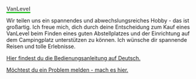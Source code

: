 <span style="border-bottom:3px solid #00bb00;font-weight:bold;color:#696969;">VanLevel</span>

Wir teilen uns ein spannendes und abwechslungsreiches Hobby - das ist gro&szlig;artig. Ich freue mich, dich durch deine Entscheidung zum Kauf eines VanLevel beim Finden eines guten Abstellplatzes und der Einrichtung auf dem Campingplatz unterst&uuml;tzen zu k&ouml;nnen. Ich w&uuml;nsche dir spannende Reisen und tolle Erlebnisse.

[Hier findest du die Bedienungsanleitung auf Deutsch.](https://github.com/markolanger/VanLevel/raw/main/Bedienungsanleitung%20VanLevel%20DE.pdf)

[M&ouml;chtest du ein Problem melden - mach es hier.](https://github.com/markolanger/VanLevel/issues/new/choose)
